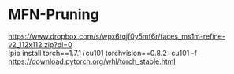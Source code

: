 # MFN-Pruning

https://www.dropbox.com/s/wpx6tqjf0y5mf6r/faces_ms1m-refine-v2_112x112.zip?dl=0   
!pip install torch==1.7.1+cu101 torchvision==0.8.2+cu101 -f https://download.pytorch.org/whl/torch_stable.html